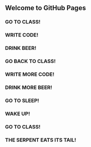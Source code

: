 ##  Welcome to GitHub Pages

### GO TO CLASS!
### WRITE CODE!
### DRINK BEER!
### GO BACK TO CLASS!
### WRITE MORE CODE!
### DRINK MORE BEER!
### GO TO SLEEP!
### WAKE UP!
### GO TO CLASS!
### THE SERPENT EATS ITS TAIL!
